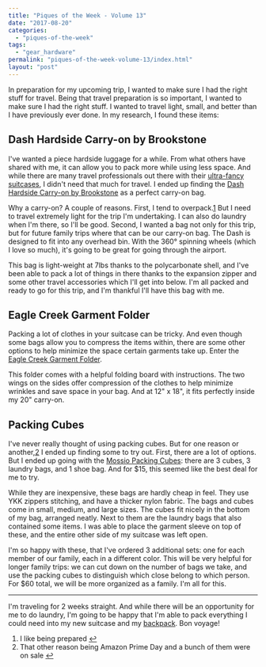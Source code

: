 ```yaml
---
title: "Piques of the Week - Volume 13"
date: "2017-08-20"
categories: 
  - "piques-of-the-week"
tags: 
  - "gear_hardware"
permalink: "piques-of-the-week-volume-13/index.html"
layout: "post"
---
```


In preparation for my upcoming trip, I wanted to make sure I had the right stuff for travel. Being that travel preparation is so important, I wanted to make sure I had the right stuff. I wanted to travel light, small, and better than I have previously ever done. In my research, I found these items:

## Dash Hardside Carry-on by Brookstone

I've wanted a piece hardside luggage for a while. From what others have shared with me, it can allow you to pack more while using less space. And while there are many travel professionals out there with their [ultra-fancy suitcases](http://www.amazon.com/dp/B00HEO2V3E/?tag=nahumck-20 "Dash Pro Hardside Suitcase"), I didn't need that much for travel. I ended up finding the [Dash Hardside Carry-on by Brookstone](http://www.amazon.com/dp/B01H2IKES0/?tag=nahumck-20 "Dash Hardside Suitcase") as a perfect carry-on bag.

Why a carry-on? A couple of reasons. First, I tend to overpack.[1](#fn1) But I need to travel extremely light for the trip I'm undertaking. I can also do laundry when I'm there, so I'll be good. Second, I wanted a bag not only for this trip, but for future family trips where that can be our carry-on bag. The Dash is designed to fit into any overhead bin. With the 360° spinning wheels (which I love so much), it's going to be great for going through the airport.

This bag is light-weight at 7lbs thanks to the polycarbonate shell, and I've been able to pack a lot of things in there thanks to the expansion zipper and some other travel accessories which I'll get into below. I'm all packed and ready to go for this trip, and I'm thankful I'll have this bag with me.

## Eagle Creek Garment Folder

Packing a lot of clothes in your suitcase can be tricky. And even though some bags allow you to compress the items within, there are some other options to help minimize the space certain garments take up. Enter the [Eagle Creek Garment Folder](http://www.amazon.com/dp/B00F9S81KY/?tag=nahumck-20).

This folder comes with a helpful folding board with instructions. The two wings on the sides offer compression of the clothes to help minimize wrinkles and save space in your bag. And at 12" x 18", it fits perfectly inside my 20" carry-on.

## Packing Cubes

I've never really thought of using packing cubes. But for one reason or another,[2](#fn2) I ended up finding some to try out. First, there are a lot of options. But I ended up going with the [Mossio Packing Cubes](http://www.amazon.com/dp/B01E923R5E/?tag=nahumck-20): there are 3 cubes, 3 laundry bags, and 1 shoe bag. And for $15, this seemed like the best deal for me to try.

While they are inexpensive, these bags are hardly cheap in feel. They use YKK zippers stitching, and have a thicker nylon fabric. The bags and cubes come in small, medium, and large sizes. The cubes fit nicely in the bottom of my bag, arranged neatly. Next to them are the laundry bags that also contained some items. I was able to place the garment sleeve on top of these, and the entire other side of my suitcase was left open.

I'm so happy with these, that I've ordered 3 additional sets: one for each member of our family, each in a different color. This will be very helpful for longer family trips: we can cut down on the number of bags we take, and use the packing cubes to distinguish which close belong to which person. For $60 total, we will be more organized as a family. I'm all for this.

* * *

I'm traveling for 2 weeks straight. And while there will be an opportunity for me to do laundry, I'm going to be happy that I'm able to pack everything I could need into my new suitcase and my [backpack](http://www.ospreypacks.com/us/en/product/momentum-30-MOMENTUM30.html). Bon voyage!

1. I like being prepared [↩](#ffn1)
2. That other reason being Amazon Prime Day and a bunch of them were on sale [↩](#ffn2)
